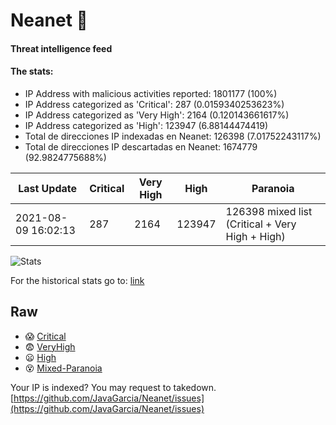 # Neanet :hocho:
#### Threat intelligence feed
#### The stats:

- IP Address with malicious activities reported: 1801177 (100%)
- IP Address categorized as 'Critical':  287 (0.0159340253623%)
- IP Address categorized as 'Very High':  2164 (0.120143661617%)
- IP Address categorized as 'High':  123947 (6.88144474419)
- Total de direcciones IP indexadas en Neanet:  126398 (7.01752243117%)
- Total de direcciones IP descartadas en Neanet:  1674779 (92.9824775688%)

| Last Update | Critical | Very High | High | Paranoia |
| --- | --- | --- | --- | --- |
| 2021-08-09 16:02:13 | 287 | 2164 | 123947 | 126398 mixed list (Critical + Very High + High)|

![Stats](https://docs.google.com/spreadsheets/d/e/2PACX-1vSnaNMIXVabIpDJjufMlzH7poXnshF3mgd8Is1g9ytUEzVsP5my4Trn8f-xkoLLQ38xpL3HtmUexLo6/pubchart?oid=501124687&format=image)

For the historical stats go to: [link](/stats.csv)
## Raw
- :scream: [Critical](https://raw.githubusercontent.com/JavaGarcia/Neanet/master/blacklists/neanet_critical.txt)
- :fearful: [VeryHigh](https://raw.githubusercontent.com/JavaGarcia/Neanet/master/blacklists/neanet_veryHigh.txtt)
- :frowning: [High](https://raw.githubusercontent.com/JavaGarcia/Neanet/master/blacklists/neanet_high.txt)
- :dizzy_face: [Mixed-Paranoia](https://raw.githubusercontent.com/JavaGarcia/Neanet/master/blacklists/neanet_all.txt)


Your IP is indexed? You may request to takedown. [https://github.com/JavaGarcia/Neanet/issues](https://github.com/JavaGarcia/Neanet/issues)















































































































































































































































































































































































































































































































































































































































































































































































































































































































































































































































































































































































































































































































































































































































































































































































































































































































































































































































































































































































































































































































































































































































































































































































































































































































































































































































































































































































































































































































































































































































































































































































































































































































































































































































































































































































































































































































































































































































































































































































































































































































































































































































































































































































































































































































































































































































































































































































































































































































































































































































































































































































































































































































































































































































































































































































































































































































































































































































































































































































































































































































































































































































































































































































































































































































































































































































































































































































































































































































































































































































































































































































































































































































































































































































































































































































































































































































































































































































































































































































































































































































































































































































































